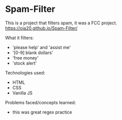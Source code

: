 # Spam-Filter
This is a project that filters spam, it was a FCC project.
https://oia20.github.io/Spam-Filter/

What it filters:
- 'please help' and 'assist me'
- '[0-9] blank dollars'
- 'free money'
- 'stock alert'

Technologies used:
- HTML
- CSS
- Vanilla JS

  
Problems faced/concepts learned:
- this was great regex practice
